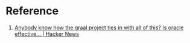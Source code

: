 # Reference

1. [Anybody know how the graal project ties in with all of this? Is oracle effective... | Hacker News](https://news.ycombinator.com/item?id=19435964)

